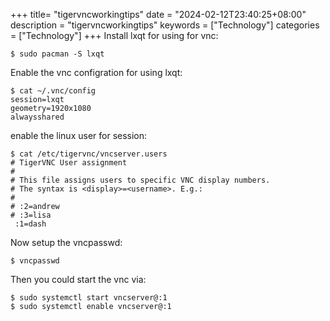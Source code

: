+++
title= "tigervncworkingtips"
date = "2024-02-12T23:40:25+08:00"
description = "tigervncworkingtips"
keywords = ["Technology"]
categories = ["Technology"]
+++
Install lxqt for using for vnc:    

```
$ sudo pacman -S lxqt
```
Enable the vnc configration for using lxqt:    

```
$ cat ~/.vnc/config
session=lxqt
geometry=1920x1080
alwaysshared

```
enable the linux user for session:   

```
$ cat /etc/tigervnc/vncserver.users 
# TigerVNC User assignment
#
# This file assigns users to specific VNC display numbers.
# The syntax is <display>=<username>. E.g.:
#
# :2=andrew
# :3=lisa
 :1=dash
```
Now setup the vncpasswd:    

```
$ vncpasswd
```
Then you could start the vnc via:   

```
$ sudo systemctl start vncserver@:1
$ sudo systemctl enable vncserver@:1
```
